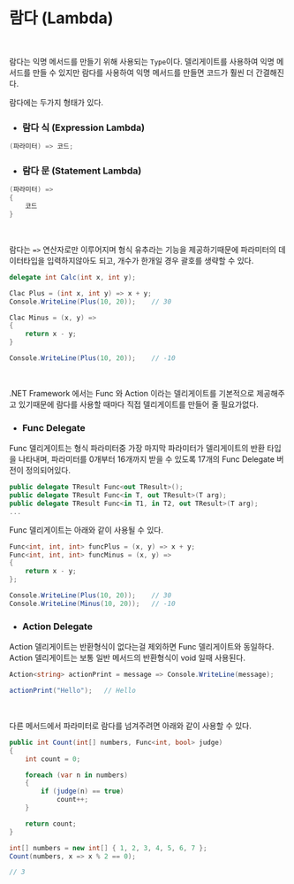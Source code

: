 # 람다 (Lambda)

<br>

람다는 익명 메서드를 만들기 위해 사용되는 `Type`이다.
델리게이트를 사용하여 익명 메서드를 만들 수 있지만
람다를 사용하여 익명 메서드를 만들면 코드가 훨씬 더 간결해진다.

람다에는 두가지 형태가 있다.
- ### 람다 식 (Expression Lambda)
```cs
(파라미터) => 코드;
```
- ### 람다 문 (Statement Lambda)
```cs
(파라미터) =>
{
    코드
}
```

<br/>

람다는 `=>` 연산자로만 이루어지며 형식 유추라는 기능을 제공하기때문에
파라미터의 데이터타입을 입력하지않아도 되고, 개수가 한개일 경우 괄호를 생략할 수 있다.

```cs
delegate int Calc(int x, int y);
```
```cs
Clac Plus = (int x, int y) => x + y;
Console.WriteLine(Plus(10, 20));    // 30

Clac Minus = (x, y) => 
{
    return x - y;
}

Console.WriteLine(Plus(10, 20));    // -10
```

<br>

.NET Framework 에서는 Func 와 Action 이라는 델리게이트를 기본적으로 제공해주고
있기때문에 람다를 사용할 때마다 직접 델리게이트를 만들어 줄 필요가없다.

- ### Func Delegate
Func 델리게이트는 형식 파라미터중 가장 마지막 파라미터가 델리게이트의
반환 타입을 나타내며, 파라미터를 0개부터 16개까지 받을 수 있도록 
17개의 Func Delegate 버전이 정의되어있다.
```cs
public delegate TResult Func<out TResult>();
public delegate TResult Func<in T, out TResult>(T arg);
public delegate TResult Func<in T1, in T2, out TResult>(T arg);
...
```

Func 델리게이트는 아래와 같이 사용될 수 있다.

```cs
Func<int, int, int> funcPlus = (x, y) => x + y;
Func<int, int, int> funcMinus = (x, y) =>
{
    return x - y;
};
```
```cs
Console.WriteLine(Plus(10, 20));    // 30
Console.WriteLine(Minus(10, 20));   // -10
```

- ### Action Delegate
Action 델리게이트는 반환형식이 없다는걸 제외하면 Func 델리게이트와 동일하다.
Action 델리게이트는 보통 일반 메서드의 반환형식이 void 일때 사용된다.
```cs
Action<string> actionPrint = message => Console.WriteLine(message);
```
```cs
actionPrint("Hello");   // Hello
```

<br>

다른 메서드에서 파라미터로 람다를 넘겨주려면 아래와 같이 사용할 수 있다.
```cs
public int Count(int[] numbers, Func<int, bool> judge)
{
    int count = 0;

    foreach (var n in numbers)
    {
        if (judge(n) == true)
            count++;
    }

    return count;
}
```
```cs
int[] numbers = new int[] { 1, 2, 3, 4, 5, 6, 7 };
Count(numbers, x => x % 2 == 0);

// 3
```
